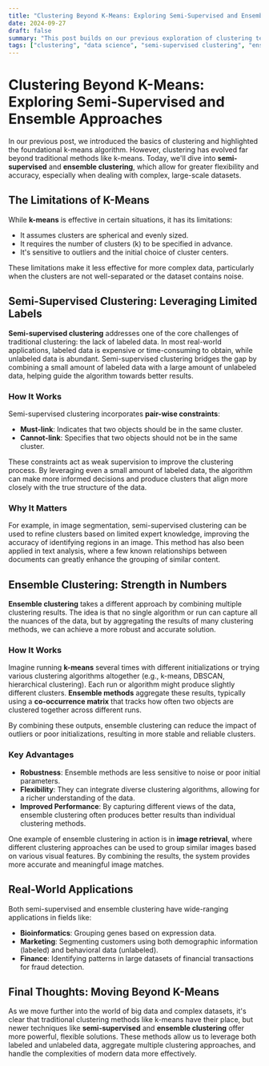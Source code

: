 ```yaml
---
title: "Clustering Beyond K-Means: Exploring Semi-Supervised and Ensemble Approaches"
date: 2024-09-27
draft: false
summary: "This post builds on our previous exploration of clustering techniques, diving into semi-supervised and ensemble clustering methods that extend the traditional k-means algorithm."
tags: ["clustering", "data science", "semi-supervised clustering", "ensemble clustering", "machine learning"]
---
```


# Clustering Beyond K-Means: Exploring Semi-Supervised and Ensemble Approaches

In our previous post, we introduced the basics of clustering and highlighted the foundational k-means algorithm. However, clustering has evolved far beyond traditional methods like k-means. Today, we'll dive into **semi-supervised** and **ensemble clustering**, which allow for greater flexibility and accuracy, especially when dealing with complex, large-scale datasets.

## The Limitations of K-Means

While **k-means** is effective in certain situations, it has its limitations:
- It assumes clusters are spherical and evenly sized.
- It requires the number of clusters (k) to be specified in advance.
- It's sensitive to outliers and the initial choice of cluster centers.

These limitations make it less effective for more complex data, particularly when the clusters are not well-separated or the dataset contains noise.

## Semi-Supervised Clustering: Leveraging Limited Labels

**Semi-supervised clustering** addresses one of the core challenges of traditional clustering: the lack of labeled data. In most real-world applications, labeled data is expensive or time-consuming to obtain, while unlabeled data is abundant. Semi-supervised clustering bridges the gap by combining a small amount of labeled data with a large amount of unlabeled data, helping guide the algorithm towards better results.

### How It Works

Semi-supervised clustering incorporates **pair-wise constraints**:
- **Must-link**: Indicates that two objects should be in the same cluster.
- **Cannot-link**: Specifies that two objects should not be in the same cluster.

These constraints act as weak supervision to improve the clustering process. By leveraging even a small amount of labeled data, the algorithm can make more informed decisions and produce clusters that align more closely with the true structure of the data.

### Why It Matters

For example, in image segmentation, semi-supervised clustering can be used to refine clusters based on limited expert knowledge, improving the accuracy of identifying regions in an image. This method has also been applied in text analysis, where a few known relationships between documents can greatly enhance the grouping of similar content.

## Ensemble Clustering: Strength in Numbers

**Ensemble clustering** takes a different approach by combining multiple clustering results. The idea is that no single algorithm or run can capture all the nuances of the data, but by aggregating the results of many clustering methods, we can achieve a more robust and accurate solution.

### How It Works

Imagine running **k-means** several times with different initializations or trying various clustering algorithms altogether (e.g., k-means, DBSCAN, hierarchical clustering). Each run or algorithm might produce slightly different clusters. **Ensemble methods** aggregate these results, typically using a **co-occurrence matrix** that tracks how often two objects are clustered together across different runs.

By combining these outputs, ensemble clustering can reduce the impact of outliers or poor initializations, resulting in more stable and reliable clusters.

### Key Advantages

- **Robustness**: Ensemble methods are less sensitive to noise or poor initial parameters.
- **Flexibility**: They can integrate diverse clustering algorithms, allowing for a richer understanding of the data.
- **Improved Performance**: By capturing different views of the data, ensemble clustering often produces better results than individual clustering methods.

One example of ensemble clustering in action is in **image retrieval**, where different clustering approaches can be used to group similar images based on various visual features. By combining the results, the system provides more accurate and meaningful image matches.

## Real-World Applications

Both semi-supervised and ensemble clustering have wide-ranging applications in fields like:
- **Bioinformatics**: Grouping genes based on expression data.
- **Marketing**: Segmenting customers using both demographic information (labeled) and behavioral data (unlabeled).
- **Finance**: Identifying patterns in large datasets of financial transactions for fraud detection.

## Final Thoughts: Moving Beyond K-Means

As we move further into the world of big data and complex datasets, it's clear that traditional clustering methods like k-means have their place, but newer techniques like **semi-supervised** and **ensemble clustering** offer more powerful, flexible solutions. These methods allow us to leverage both labeled and unlabeled data, aggregate multiple clustering approaches, and handle the complexities of modern data more effectively.

